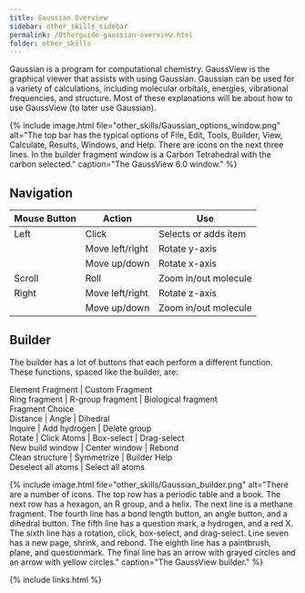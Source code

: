 ```yaml
---
title: Gaussian Overview
sidebar: other_skills_sidebar
permalink: /Otherguide-gaussian-overview.html
folder: other_skills
---
```


<!-- <link rel="stylesheet" href="css/theme-blue.css"> -->

Gaussian is a program for computational chemistry. GaussView is the graphical
viewer that assists with using Gaussian.
Gaussian can be used for a variety of calculations, including molecular
orbitals, energies, vibrational frequencies, and structure.
Most of these explanations will be about how to use GaussView (to later use
Gaussian).

{% include image.html file="other_skills/Gaussian_options_window.png"
alt="The top bar has the typical options of File, Edit, Tools, Builder, View,
Calculate, Results, Windows, and Help. There are icons on the next three lines.
In the builder fragment window is a Carbon Tetrahedral with the carbon
selected." caption="The GaussView 6.0 window." %}

## Navigation

| Mouse Button | Action | Use |
| ------------ | ------ | --- |
| Left         | Click  | Selects or adds item |
|              | Move left/right | Rotate y-axis |
|              | Move up/down | Rotate x-axis |
| Scroll       | Roll    | Zoom in/out molecule |
| Right        | Move left/right | Rotate z-axis |
|              | Move up/down | Zoom in/out molecule |

## Builder

The builder has a lot of buttons that each perform a different function. These
functions, spaced like the builder, are:

Element Fragment | Custom Fragment  
Ring fragment | R-group fragment | Biological fragment  
Fragment Choice  
Distance | Angle | Dihedral  
Inquire | Add hydrogen | Delete group  
Rotate | Click Atoms | Box-select | Drag-select  
New build window | Center window | Rebond  
Clean structure | Symmetrize | Builder Help  
Deselect all atoms | Select all atoms  

{% include image.html file="other_skills/Gaussian_builder.png"
alt="There are a number of icons. The top row has a periodic table and a book.
The next row has a hexagon, an R group, and a helix. The next line is a methane
fragment. The fourth line has a bond length button, an angle button, and a
dihedral button. The fifth line has a question mark, a hydrogen, and a red X.
The sixth line has a rotation, click, box-select, and drag-select. Line seven
has a new page, shrink, and rebond. The eighth line has a paintbrush, plane, and
questionmark. The final line has an arrow with grayed circles and an arrow with
yellow circles." caption="The GaussView builder." %}

{% include links.html %}
